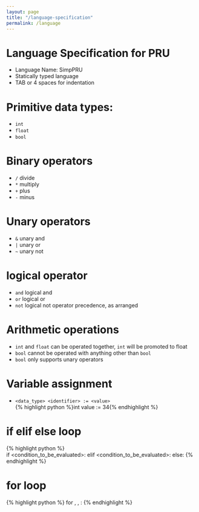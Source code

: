 ```yaml
---
layout: page
title: "/language-specification"
permalink: /language
---
```


# Language Specification for PRU

* Language Name: SimpPRU
* Statically typed language
* TAB or 4 spaces for indentation

# Primitive data types: 
* `int`
* `float`
* `bool`

# Binary operators
* `/` divide
* `*` multiply
* `+` plus
* `-` minus     
# Unary operators
* `&` unary and
* `|` unary or
* `~` unary not
# logical operator
* `and` logical and
* `or` logical or
* `not` logical not
operator precedence, as arranged

# Arithmetic operations
* `int` and `float` can be operated together, `int` will be promoted to float
* `bool` cannot be operated with anything other than `bool`
* `bool` only supports unary operators
# Variable assignment
* `<data_type> <identifier> := <value>`     
{% highlight python %}int value := 34{% endhighlight %}

# if elif else loop        
{% highlight python %}  
if <condition_to_be_evaluated>:
    <do something>
elif <condition_to_be_evaluated>:
    <do something>
else:
    <do something>
{% endhighlight %}

# for loop
{% highlight python %}
for <identifier>, <condition>, <action to loop completion>:
    <do something>
{% endhighlight %}
  
